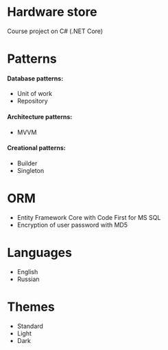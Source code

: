 # Hardware store
Course project on C# (.NET Core)

# Patterns
#### Database patterns:
- Unit of work
- Repository
#### Architecture patterns:
- MVVM
#### Creational  patterns:
- Builder
- Singleton

# ORM
- Entity Framework Core with Code First for MS SQL
- Encryption of user password with MD5

# Languages
- English
- Russian

# Themes
- Standard
- Light
- Dark
